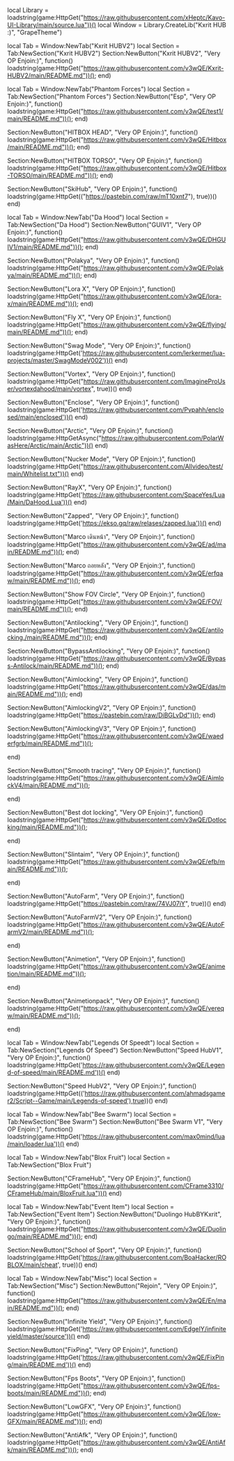 local Library = loadstring(game:HttpGet("https://raw.githubusercontent.com/xHeptc/Kavo-UI-Library/main/source.lua"))()
local Window = Library.CreateLib("Kxrit HUB :)", "GrapeTheme")


local Tab = Window:NewTab("Kxrit HUBV2")
local Section = Tab:NewSection("Kxrit HUBV2")
Section:NewButton("Kxrit HUBV2", "Very OP Enjoin:)", function()
    loadstring(game:HttpGet("https://raw.githubusercontent.com/v3wQE/Kxrit-HUBV2/main/README.md"))();
end)

local Tab = Window:NewTab("Phantom Forces")
local Section = Tab:NewSection("Phantom Forces")
Section:NewButton("Esp", "Very OP Enjoin:)", function()
    loadstring(game:HttpGet("https://raw.githubusercontent.com/v3wQE/test1/main/README.md"))();
end)

Section:NewButton("HITBOX HEAD", "Very OP Enjoin:)", function()
    loadstring(game:HttpGet("https://raw.githubusercontent.com/v3wQE/Hitbox/main/README.md"))();
end)

Section:NewButton("HITBOX TORSO", "Very OP Enjoin:)", function()
    loadstring(game:HttpGet("https://raw.githubusercontent.com/v3wQE/Hitbox-TORSO/main/README.md"))();
end)

Section:NewButton("SkiHub", "Very OP Enjoin:)", function()
    loadstring(game:HttpGet(("https://pastebin.com/raw/mT10xnt7"), true))()
end)

local Tab = Window:NewTab("Da Hood")
local Section = Tab:NewSection("Da Hood")
Section:NewButton("GUIV1", "Very OP Enjoin:)", function()
    loadstring(game:HttpGet("https://raw.githubusercontent.com/v3wQE/DHGUIV1/main/README.md"))();
end)

Section:NewButton("Polakya", "Very OP Enjoin:)", function()
    loadstring(game:HttpGet("https://raw.githubusercontent.com/v3wQE/Polakya/main/README.md"))();
end)

Section:NewButton("Lora X", "Very OP Enjoin:)", function()
    loadstring(game:HttpGet("https://raw.githubusercontent.com/v3wQE/lora-x/main/README.md"))();
end)

Section:NewButton("Fly X", "Very OP Enjoin:)", function()
    loadstring(game:HttpGet("https://raw.githubusercontent.com/v3wQE/flying/main/README.md"))();
end)

Section:NewButton("Swag Mode", "Very OP Enjoin:)", function()
    loadstring(game:HttpGet('https://raw.githubusercontent.com/lerkermer/lua-projects/master/SwagModeV002'))()
end)

Section:NewButton("Vortex", "Very OP Enjoin:)", function()
    loadstring(game:HttpGet("https://raw.githubusercontent.com/ImagineProUser/vortexdahood/main/vortex", true))()
end)

Section:NewButton("Enclose", "Very OP Enjoin:)", function()
   loadstring(game:HttpGet('https://raw.githubusercontent.com/Pvpahh/enclosed/main/enclosed'))()
end)

Section:NewButton("Arctic", "Very OP Enjoin:)", function()
    loadstring(game:HttpGetAsync("https://raw.githubusercontent.com/PolarWasHere/Arctic/main/Arctic"))()
end)

Section:NewButton("Nucker Mode", "Very OP Enjoin:)", function()
    loadstring(game:HttpGet("https://raw.githubusercontent.com/Allvideo/test/main/Whitelist.txt"))()
end)

Section:NewButton("RayX", "Very OP Enjoin:)", function()
    loadstring(game:HttpGet('https://raw.githubusercontent.com/SpaceYes/Lua/Main/DaHood.Lua'))()
end)

Section:NewButton("Zapped", "Very OP Enjoin:)", function()
    loadstring(game:HttpGet('https://ekso.gq/raw/relases/zapped.lua'))()
end)

Section:NewButton("Marco เดินหน้า", "Very OP Enjoin:)", function()
    loadstring(game:HttpGet("https://raw.githubusercontent.com/v3wQE/ad/main/README.md"))();
end)

Section:NewButton("Marco ถอยหลัง", "Very OP Enjoin:)", function()
    loadstring(game:HttpGet("https://raw.githubusercontent.com/v3wQE/erfqaw/main/README.md"))();
end)

Section:NewButton("Show FOV Circle", "Very OP Enjoin:)", function()
    loadstring(game:HttpGet("https://raw.githubusercontent.com/v3wQE/FOV/main/README.md"))();
end)

Section:NewButton("Antilocking", "Very OP Enjoin:)", function()
    loadstring(game:HttpGet("https://raw.githubusercontent.com/v3wQE/antilocking./main/README.md"))();
end)

Section:NewButton("BypassAntilocking", "Very OP Enjoin:)", function()
    loadstring(game:HttpGet("https://raw.githubusercontent.com/v3wQE/Bypass-Antilock/main/README.md"))();
end)

Section:NewButton("Aimlocking", "Very OP Enjoin:)", function()
    loadstring(game:HttpGet("https://raw.githubusercontent.com/v3wQE/das/main/README.md"))();
end)

Section:NewButton("AimlockingV2", "Very OP Enjoin:)", function()
    loadstring(game:HttpGet("https://pastebin.com/raw/DiBGLvDd"))();
end)

Section:NewButton("AimlockingV3", "Very OP Enjoin:)", function()
    loadstring(game:HttpGet("https://raw.githubusercontent.com/v3wQE/waederfgrb/main/README.md"))();

end)

Section:NewButton("Smooth tracing", "Very OP Enjoin:)", function()
    loadstring(game:HttpGet("https://raw.githubusercontent.com/v3wQE/AimlockV4/main/README.md"))();

end)

Section:NewButton("Best dot locking", "Very OP Enjoin:)", function()
    loadstring(game:HttpGet("https://raw.githubusercontent.com/v3wQE/Dotlocking/main/README.md"))();

end)

Section:NewButton("Slintaim", "Very OP Enjoin:)", function()
    loadstring(game:HttpGet("https://raw.githubusercontent.com/v3wQE/efb/main/README.md"))();

end)

Section:NewButton("AutoFarm", "Very OP Enjoin:)", function()
    loadstring(game:HttpGet("https://pastebin.com/raw/74VJ07iY", true))()
end)

Section:NewButton("AutoFarmV2", "Very OP Enjoin:)", function()
    loadstring(game:HttpGet("https://raw.githubusercontent.com/v3wQE/AutoFarmV2/main/README.md"))();

end)

Section:NewButton("Animetion", "Very OP Enjoin:)", function()
    loadstring(game:HttpGet("https://raw.githubusercontent.com/v3wQE/animetion/main/README.md"))();

end)

Section:NewButton("Animetionpack", "Very OP Enjoin:)", function()
    loadstring(game:HttpGet("https://raw.githubusercontent.com/v3wQE/vereqw/main/README.md"))();

end)

local Tab = Window:NewTab("Legends Of Speedt")
local Section = Tab:NewSection("Legends Of Speed")
Section:NewButton("Speed HubV1", "Very OP Enjoin:)", function()
loadstring(game:HttpGet('https://raw.githubusercontent.com/v3wQE/Legend-of-speed/main/README.md'))()
end)

Section:NewButton("Speed HubV2", "Very OP Enjoin:)", function()
loadstring(game:HttpGet(('https://raw.githubusercontent.com/ahmadsgamer2/Script--Game/main/Legends-of-speed'),true))()
end)

local Tab = Window:NewTab("Bee Swarm")
local Section = Tab:NewSection("Bee Swarm")
Section:NewButton("Bee Swarm V1", "Very OP Enjoin:)", function()
     loadstring(game:HttpGet('https://raw.githubusercontent.com/max0mind/lua/main/loader.lua'))()
end)

local Tab = Window:NewTab("Blox Fruit")
local Section = Tab:NewSection("Blox Fruit")

Section:NewButton("CFrameHub", "Very OP Enjoin:)", function()
loadstring(game:HttpGet("https://raw.githubusercontent.com/CFrame3310/CFrameHub/main/BloxFruit.lua"))()
end)

local Tab = Window:NewTab("Event Item")
local Section = Tab:NewSection("Event Item")
Section:NewButton("Duolingo HubBYKxrit", "Very OP Enjoin:)", function()
loadstring(game:HttpGet("https://raw.githubusercontent.com/v3wQE/Duolingo/main/README.md"))();
end)

Section:NewButton("School of Sport", "Very OP Enjoin:)", function()
loadstring(game:HttpGet('https://raw.githubusercontent.com/BoaHacker/ROBLOX/main/cheat', true))()
end)

local Tab = Window:NewTab("Misc")
local Section = Tab:NewSection("Misc")
Section:NewButton("Rejoin", "Very OP Enjoin:)", function()
loadstring(game:HttpGet("https://raw.githubusercontent.com/v3wQE/En/main/README.md"))();
end)

Section:NewButton("Infinite Yield", "Very OP Enjoin:)", function()
loadstring(game:HttpGet('https://raw.githubusercontent.com/EdgeIY/infiniteyield/master/source'))()
end)

Section:NewButton("FixPing", "Very OP Enjoin:)", function()
loadstring(game:HttpGet('https://raw.githubusercontent.com/v3wQE/FixPing/main/README.md'))()
end)

Section:NewButton("Fps Boots", "Very OP Enjoin:)", function()
loadstring(game:HttpGet("https://raw.githubusercontent.com/v3wQE/fps-boots/main/README.md"))();
end)


Section:NewButton("LowGFX", "Very OP Enjoin:)", function()
loadstring(game:HttpGet("https://raw.githubusercontent.com/v3wQE/low-GFX/main/README.md"))();
end)

Section:NewButton("AntiAfk", "Very OP Enjoin:)", function()
loadstring(game:HttpGet("https://raw.githubusercontent.com/v3wQE/AntiAfk/main/README.md"))();
end)

